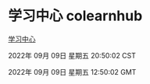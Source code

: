 # 学习中心 colearnhub
[学习中心](http://27.19.32.34:56308/colearnhub/)

2022年 09月 09日 星期五 20:50:02 CST

2022年 09月 09日 星期五 12:50:02 GMT
